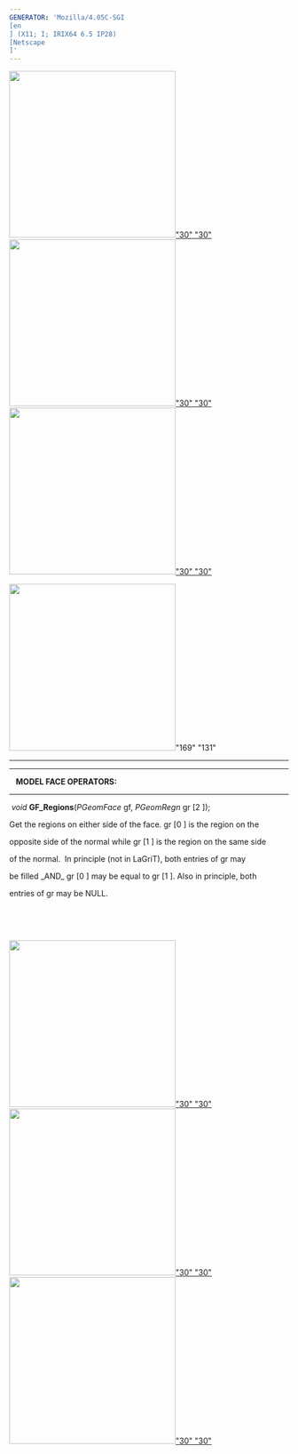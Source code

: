 ```yaml
---
GENERATOR: 'Mozilla/4.05C-SGI 
[en
] (X11; I; IRIX64 6.5 IP28) 
[Netscape
]'
---
```


[<img height="300" width="300" src="../images/arrow2.gif">"30"
"30"](mstkla.md#MODEL%20FACE:) [<img height="300" width="300" src="../images/arrow3.gif">"30"
"30"](GeomRegion.md) [<img height="300" width="300" src="../images/arrow4.gif">"30"
"30"](GeomEdge.md)

<img height="300" width="300" src="../images/construction14.gif">"169" "131"

------------------------------------------------------------------------

------------------------------------------------------------------------

   **MODEL FACE OPERATORS:**

------------------------------------------------------------------------

 *void* **GF\_Regions**(*PGeomFace* gf, *PGeomRegn* gr
[2
]);

Get the regions on either side of the face. gr
[0
] is the region on
the

opposite side of the normal while gr
[1
] is the region on the same
side

of the normal.  In principle (not in LaGriT), both entries of gr may

be filled \_AND\_ gr
[0
] may be equal to gr
[1
]. Also in principle,
both

entries of gr may be NULL.

 

 

[<img height="300" width="300" src="../images/arrow2.gif">"30"
"30"](mstkla.md#MODEL%20REGION:) [<img height="300" width="300" src="../images/arrow3.gif">"30"
"30"](GeomRegion.md) [<img height="300" width="300" src="../images/arrow4.gif">"30"
"30"](GeomEdge.md)
